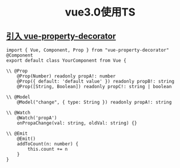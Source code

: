 <h1 align="center">vue3.0使用TS</h1>

## [引入 vue-property-decorator](https://github.com/kaorun343/vue-property-decorator)

```
import { Vue, Component, Prop } from "vue-property-decorator"
@Component
export default class YourComponent from Vue {

\\ @Prop
    @Prop(Number) readonly propA!: number
    @Prop({ default: 'default value' }) readonly propB!: string
    @Prop([String, Boolean]) readonly propC!: string | boolean

\\ @Model
    @Model("change", { type: String }) readonly propA!: string

\\ @Watch
    @Watch('propA')
    onPropaChange(val: string, oldVal: string) {}

\\ @Emit
    @Emit()
    addToCount(n: number) {
        this.count += n
    }
}
```
